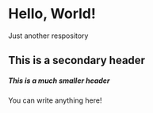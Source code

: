 # Hello, World!
Just another respository

## This is a secondary header

##### This is a much smaller header

You can write anything here!
